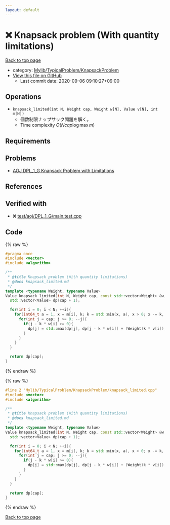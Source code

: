 ```yaml
---
layout: default
---
```


<!-- mathjax config similar to math.stackexchange -->
<script type="text/javascript" async
  src="https://cdnjs.cloudflare.com/ajax/libs/mathjax/2.7.5/MathJax.js?config=TeX-MML-AM_CHTML">
</script>
<script type="text/x-mathjax-config">
  MathJax.Hub.Config({
    TeX: { equationNumbers: { autoNumber: "AMS" }},
    tex2jax: {
      inlineMath: [ ['$','$'] ],
      processEscapes: true
    },
    "HTML-CSS": { matchFontHeight: false },
    displayAlign: "left",
    displayIndent: "2em"
  });
</script>

<script type="text/javascript" src="https://cdnjs.cloudflare.com/ajax/libs/jquery/3.4.1/jquery.min.js"></script>
<script src="https://cdn.jsdelivr.net/npm/jquery-balloon-js@1.1.2/jquery.balloon.min.js" integrity="sha256-ZEYs9VrgAeNuPvs15E39OsyOJaIkXEEt10fzxJ20+2I=" crossorigin="anonymous"></script>
<script type="text/javascript" src="../../../../assets/js/copy-button.js"></script>
<link rel="stylesheet" href="../../../../assets/css/copy-button.css" />


# :x: Knapsack problem (With quantity limitations)

<a href="../../../../index.html">Back to top page</a>

* category: <a href="../../../../index.html#4bc951e5ca9130b2259fc85dc53eb972">Mylib/TypicalProblem/KnapsackProblem</a>
* <a href="{{ site.github.repository_url }}/blob/master/Mylib/TypicalProblem/KnapsackProblem/knapsack_limited.cpp">View this file on GitHub</a>
    - Last commit date: 2020-09-06 09:10:27+09:00




## Operations

- `knapsack_limited(int N, Weight cap, Weight w[N], Value v[N], int m[N])`
	- 個数制限ナップサック問題を解く。
	- Time complexity $O(N cap \log \max m)$

## Requirements

## Problems

- [AOJ DPL_1_G Knapsack Problem with Limitations](http://judge.u-aizu.ac.jp/onlinejudge/description.jsp?id=DPL_1_G)

## References



## Verified with

* :x: <a href="../../../../verify/test/aoj/DPL_1_G/main.test.cpp.html">test/aoj/DPL_1_G/main.test.cpp</a>


## Code

<a id="unbundled"></a>
{% raw %}
```cpp
#pragma once
#include <vector>
#include <algorithm>

/**
 * @title Knapsack problem (With quantity limitations)
 * @docs knapsack_limited.md
 */
template <typename Weight, typename Value>
Value knapsack_limited(int N, Weight cap, const std::vector<Weight> &w, const std::vector<Value> &v, const std::vector<int> &m){
  std::vector<Value> dp(cap + 1);

  for(int i = 0; i < N; ++i){
    for(int64_t a = 1, x = m[i], k; k = std::min(x, a), x > 0; x -= k, a *= 2){
      for(int j = cap; j >= 0; --j){
        if(j - k * w[i] >= 0){
          dp[j] = std::max(dp[j], dp[j - k * w[i]] + (Weight)k * v[i]);
        }
      }
    }
  }

  return dp[cap];
}

```
{% endraw %}

<a id="bundled"></a>
{% raw %}
```cpp
#line 2 "Mylib/TypicalProblem/KnapsackProblem/knapsack_limited.cpp"
#include <vector>
#include <algorithm>

/**
 * @title Knapsack problem (With quantity limitations)
 * @docs knapsack_limited.md
 */
template <typename Weight, typename Value>
Value knapsack_limited(int N, Weight cap, const std::vector<Weight> &w, const std::vector<Value> &v, const std::vector<int> &m){
  std::vector<Value> dp(cap + 1);

  for(int i = 0; i < N; ++i){
    for(int64_t a = 1, x = m[i], k; k = std::min(x, a), x > 0; x -= k, a *= 2){
      for(int j = cap; j >= 0; --j){
        if(j - k * w[i] >= 0){
          dp[j] = std::max(dp[j], dp[j - k * w[i]] + (Weight)k * v[i]);
        }
      }
    }
  }

  return dp[cap];
}

```
{% endraw %}

<a href="../../../../index.html">Back to top page</a>

